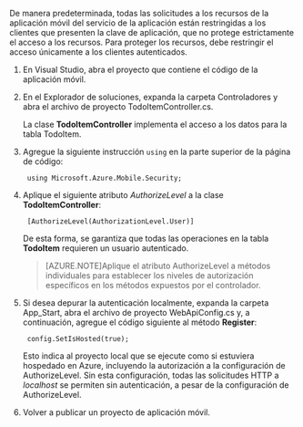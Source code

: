 

De manera predeterminada, todas las solicitudes a los recursos de la aplicación móvil del servicio de la aplicación están restringidas a los clientes que presenten la clave de aplicación, que no protege estrictamente el acceso a los recursos. Para proteger los recursos, debe restringir el acceso únicamente a los clientes autenticados.

1. En Visual Studio, abra el proyecto que contiene el código de la aplicación móvil. 

2. En el Explorador de soluciones, expanda la carpeta Controladores y abra el archivo de proyecto TodoItemController.cs.

	La clase **TodoItemController** implementa el acceso a los datos para la tabla TodoItem.

3. Agregue la siguiente instrucción `using` en la parte superior de la página de código:

		using Microsoft.Azure.Mobile.Security;

4. Aplique el siguiente atributo _AuthorizeLevel_ a la clase **TodoItemController**:

		[AuthorizeLevel(AuthorizationLevel.User)] 

	De esta forma, se garantiza que todas las operaciones en la tabla **TodoItem** requieren un usuario autenticado.

	>[AZURE.NOTE]Aplique el atributo AuthorizeLevel a métodos individuales para establecer los niveles de autorización específicos en los métodos expuestos por el controlador.

5. Si desea depurar la autenticación localmente, expanda la carpeta App_Start, abra el archivo de proyecto WebApiConfig.cs y, a continuación, agregue el código siguiente al método **Register**:

		config.SetIsHosted(true);
	
	Esto indica al proyecto local que se ejecute como si estuviera hospedado en Azure, incluyendo la autorización a la configuración de AuthorizeLevel. Sin esta configuración, todas las solicitudes HTTP a *localhost* se permiten sin autenticación, a pesar de la configuración de AuthorizeLevel.

6. Volver a publicar un proyecto de aplicación móvil.

<!---HONumber=62-->